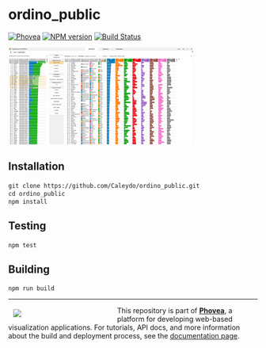 ordino_public  
=====================
[![Phovea][phovea-image]][phovea-url] [![NPM version][npm-image]][npm-url] [![Build Status][circleci-image]][circleci-url]    


![screenshot](media/screenshot.png?raw=true "Screenshot")

Installation
------------

```
git clone https://github.com/Caleydo/ordino_public.git
cd ordino_public
npm install
```

Testing
-------

```
npm test
```

Building
--------

```
npm run build
```



***

<a href="https://caleydo.org"><img src="http://caleydo.org/assets/images/logos/caleydo.svg" align="left" width="200px" hspace="10" vspace="6"></a>
This repository is part of **[Phovea](http://phovea.caleydo.org/)**, a platform for developing web-based visualization applications. For tutorials, API docs, and more information about the build and deployment process, see the [documentation page](http://phovea.caleydo.org).


[phovea-image]: https://img.shields.io/badge/Phovea-Application-1BA64E.svg
[phovea-url]: https://phovea.caleydo.org
[npm-image]: https://badge.fury.io/js/ordino_public.svg
[npm-url]: https://npmjs.org/package/ordino_public
[circleci-image]: https://circleci.com/gh/Caleydo/ordino_public.svg?style=shield
[circleci-url]: https://circleci.com/gh/Caleydo/ordino_public
